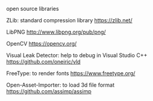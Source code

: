 open source libraries

ZLib: standard compression library
https://zlib.net/

LibPNG
http://www.libpng.org/pub/png/

OpenCV
https://opencv.org/

Visual Leak Detector: help to debug in Visual Studio C++
https://github.com/oneiric/vld

FreeType: to render fonts
https://www.freetype.org/

Open-Asset-Importer: to load 3d file format
https://github.com/assimp/assimp

